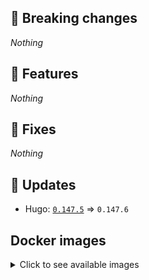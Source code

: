 ## :loudspeaker: Breaking changes

*Nothing*


## :tada: Features

*Nothing*


## :bug: Fixes

*Nothing*


## :heartbeat: Updates

* Hugo: [`0.147.5`](https://github.com/floryn90/docker-hugo/releases/tag/0.147.5) => `0.147.6`


## Docker images

<details>
<summary>Click to see available images</summary>

This release is available from Docker Hub as project `floryn90/hugo` with the following tags:

| Alias tags                   | Version specific tags                      |
| ---------------------------- | ------------------------------------------ |
| `busybox`, `latest`          | `0.147.6-busybox`, `0.147.6`                     |
| `busybox-ci`, `ci`           | `0.147.6-busybox-ci`, `0.147.6-ci`               |
| `busybox-onbuild`, `onbuild` | `0.147.6-busybox-onbuild`, `0.147.6-onbuild`     |
| `alpine`                     | `0.147.6-alpine`                              |
| `alpine-ci`                  | `0.147.6-alpine-ci`                           |
| `alpine-onbuild`             | `0.147.6-alpine-onbuild`                      |
| `asciidoctor`                | `0.147.6-asciidoctor`                         |
| `asciidoctor-ci`             | `0.147.6-asciidoctor-ci`                      |
| `asciidoctor-onbuild`        | `0.147.6-asciidoctor-onbuild`                 |
| `pandoc`                     | `0.147.6-pandoc`                              |
| `pandoc-ci`                  | `0.147.6-pandoc-ci`                           |
| `pandoc-onbuild`             | `0.147.6-pandoc-onbuild`                      |
| `ext-alpine`                 | `0.147.6-ext-alpine`                          |
| `ext-alpine-ci`              | `0.147.6-ext-alpine-ci`                       |
| `ext-alpine-onbuild`         | `0.147.6-ext-alpine-onbuild`                  |
| `ext-asciidoctor`            | `0.147.6-ext-asciidoctor`                     |
| `ext-asciidoctor-ci`         | `0.147.6-ext-asciidoctor-ci`                  |
| `ext-asciidoctor-onbuild`    | `0.147.6-ext-asciidoctor-onbuild`             |
| `ext-pandoc`                 | `0.147.6-ext-pandoc`                          |
| `ext-pandoc-ci`              | `0.147.6-ext-pandoc-ci`                       |
| `ext-pandoc-onbuild`         | `0.147.6-ext-pandoc-onbuild`                  |
| `debian`                     | `0.147.6-debian`                              |
| `debian-ci`                  | `0.147.6-debian-ci`                           |
| `debian-onbuild`             | `0.147.6-debian-onbuild`                      |
| `ext-debian`, `ext`, `latest-ext` | `0.147.6-ext-debian`, `0.147.6-ext`         |
| `ext-debian-ci`, `ext-ci`    | `0.147.6-ext-debian-ci`, `0.147.6-ext-ci`        |
| `ext-debian-onbuild`, `ext-onbuild` | `0.147.6-ext-debian-onbuild`, `0.147.6-ext-onbuild` |
| `ubuntu`                     | `0.147.6-ubuntu`                            |
| `ubuntu-ci`                  | `0.147.6-ubuntu-ci`                         |
| `ubuntu-onbuild`             | `0.147.6-ubuntu-onbuild`                    |
| `ext-ubuntu`                 | `0.147.6-ext-ubuntu`                        |
| `ext-ubuntu-ci`              | `0.147.6-ext-ubuntu-ci`                     |
| `ext-ubuntu-onbuild`         | `0.147.6-ext-ubuntu-onbuild`                |
</details>